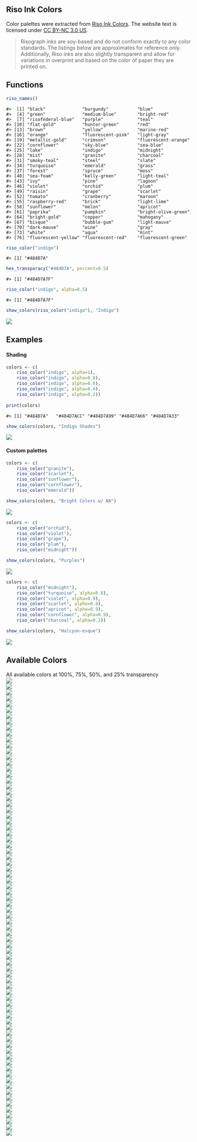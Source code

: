 
## Riso Ink Colors

Color palettes were extracted from [Riso Ink Colors](https://www.stencil.wiki/colors). The website text is licensed under [CC BY-NC 3.0 US](https://creativecommons.org/licenses/by-nc/3.0/us/).

> Risograph inks are soy-based and do not conform exactly to any color
> standards. The listings below are approximates for reference only.
> Additionally, Riso inks are also slightly transparent and allow for
> variations in overprint and based on the color of paper they are
> printed on.

## Functions

``` r
riso_names()
```

    #>  [1] "black"              "burgundy"           "blue"              
    #>  [4] "green"              "medium-blue"        "bright-red"        
    #>  [7] "risofederal-blue"   "purple"             "teal"              
    #> [10] "flat-gold"          "hunter-green"       "red"               
    #> [13] "brown"              "yellow"             "marine-red"        
    #> [16] "orange"             "fluorescent-pink"   "light-gray"        
    #> [19] "metallic-gold"      "crimson"            "fluorescent-orange"
    #> [22] "cornflower"         "sky-blue"           "sea-blue"          
    #> [25] "lake"               "indigo"             "midnight"          
    #> [28] "mist"               "granite"            "charcoal"          
    #> [31] "smoky-teal"         "steel"              "slate"             
    #> [34] "turquoise"          "emerald"            "grass"             
    #> [37] "forest"             "spruce"             "moss"              
    #> [40] "sea-foam"           "kelly-green"        "light-teal"        
    #> [43] "ivy"                "pine"               "lagoon"            
    #> [46] "violet"             "orchid"             "plum"              
    #> [49] "raisin"             "grape"              "scarlet"           
    #> [52] "tomato"             "cranberry"          "maroon"            
    #> [55] "raspberry-red"      "brick"              "light-lime"        
    #> [58] "sunflower"          "melon"              "apricot"           
    #> [61] "paprika"            "pumpkin"            "bright-olive-green"
    #> [64] "bright-gold"        "copper"             "mahogany"          
    #> [67] "bisque"             "bubble-gum"         "light-mauve"       
    #> [70] "dark-mauve"         "wine"               "gray"              
    #> [73] "white"              "aqua"               "mint"              
    #> [76] "fluorescent-yellow" "fluorescent-red"    "fluorescent-green"

``` r
riso_color("indigo")
```

    #> [1] "#484D7A"

``` r
hex_transparacy("#484D7A", percent=0.5)
```

    #> [1] "#484D7A7F"

``` r
riso_color("indigo", alpha=0.5)
```

    #> [1] "#484D7A7F"

``` r
show_colors(riso_color("indigo"), "Indigo")
```

<img src="README_files/figure-gfm/unnamed-chunk-6-1.png" style="display: block; margin: auto auto auto 0;" />

## Examples

#### Shading

``` r
colors <- c(
    riso_color("indigo", alpha=1),
    riso_color("indigo", alpha=0.8),
    riso_color("indigo", alpha=0.6),
    riso_color("indigo", alpha=0.4),
    riso_color("indigo", alpha=0.2))
    
print(colors)
```

    #> [1] "#484D7A"   "#484D7ACC" "#484D7A99" "#484D7A66" "#484D7A33"

``` r
show_colors(colors, "Indigo Shades")
```

<img src="README_files/figure-gfm/unnamed-chunk-7-1.png" style="display: block; margin: auto auto auto 0;" />

#### Custom palettes

``` r
colors <- c(
    riso_color("granite"),
    riso_color("scarlet"),
    riso_color("sunflower"),
    riso_color("cornflower"),
    riso_color("emerald"))

show_colors(colors, "Bright Colors w/ NA")
```

<img src="README_files/figure-gfm/unnamed-chunk-8-1.png" style="display: block; margin: auto auto auto 0;" />

``` r
colors <- c(
    riso_color("orchid"),
    riso_color("violet"),
    riso_color("grape"),
    riso_color("plum"),
    riso_color("midnight"))

show_colors(colors, "Purples")
```

<img src="README_files/figure-gfm/unnamed-chunk-9-1.png" style="display: block; margin: auto auto auto 0;" />

``` r
colors <- c(
    riso_color("midnight"),
    riso_color("turquoise", alpha=0.8),
    riso_color("violet", alpha=0.9),
    riso_color("scarlet", alpha=0.8),
    riso_color("apricot", alpha=0.9),
    riso_color("cornflower", alpha=0.9),
    riso_color("charcoal", alpha=0.2))

show_colors(colors, "Halcyon-esque")
```

<img src="README_files/figure-gfm/unnamed-chunk-10-1.png" style="display: block; margin: auto auto auto 0;" />

## Available Colors

All available colors at 100%, 75%, 50%, and 25% transparency
<img src="README_files/figure-gfm/unnamed-chunk-11-1.png" style="display: block; margin: auto auto auto 0;" /><img src="README_files/figure-gfm/unnamed-chunk-11-2.png" style="display: block; margin: auto auto auto 0;" /><img src="README_files/figure-gfm/unnamed-chunk-11-3.png" style="display: block; margin: auto auto auto 0;" /><img src="README_files/figure-gfm/unnamed-chunk-11-4.png" style="display: block; margin: auto auto auto 0;" /><img src="README_files/figure-gfm/unnamed-chunk-11-5.png" style="display: block; margin: auto auto auto 0;" /><img src="README_files/figure-gfm/unnamed-chunk-11-6.png" style="display: block; margin: auto auto auto 0;" /><img src="README_files/figure-gfm/unnamed-chunk-11-7.png" style="display: block; margin: auto auto auto 0;" /><img src="README_files/figure-gfm/unnamed-chunk-11-8.png" style="display: block; margin: auto auto auto 0;" /><img src="README_files/figure-gfm/unnamed-chunk-11-9.png" style="display: block; margin: auto auto auto 0;" /><img src="README_files/figure-gfm/unnamed-chunk-11-10.png" style="display: block; margin: auto auto auto 0;" /><img src="README_files/figure-gfm/unnamed-chunk-11-11.png" style="display: block; margin: auto auto auto 0;" /><img src="README_files/figure-gfm/unnamed-chunk-11-12.png" style="display: block; margin: auto auto auto 0;" /><img src="README_files/figure-gfm/unnamed-chunk-11-13.png" style="display: block; margin: auto auto auto 0;" /><img src="README_files/figure-gfm/unnamed-chunk-11-14.png" style="display: block; margin: auto auto auto 0;" /><img src="README_files/figure-gfm/unnamed-chunk-11-15.png" style="display: block; margin: auto auto auto 0;" /><img src="README_files/figure-gfm/unnamed-chunk-11-16.png" style="display: block; margin: auto auto auto 0;" /><img src="README_files/figure-gfm/unnamed-chunk-11-17.png" style="display: block; margin: auto auto auto 0;" /><img src="README_files/figure-gfm/unnamed-chunk-11-18.png" style="display: block; margin: auto auto auto 0;" /><img src="README_files/figure-gfm/unnamed-chunk-11-19.png" style="display: block; margin: auto auto auto 0;" /><img src="README_files/figure-gfm/unnamed-chunk-11-20.png" style="display: block; margin: auto auto auto 0;" /><img src="README_files/figure-gfm/unnamed-chunk-11-21.png" style="display: block; margin: auto auto auto 0;" /><img src="README_files/figure-gfm/unnamed-chunk-11-22.png" style="display: block; margin: auto auto auto 0;" /><img src="README_files/figure-gfm/unnamed-chunk-11-23.png" style="display: block; margin: auto auto auto 0;" /><img src="README_files/figure-gfm/unnamed-chunk-11-24.png" style="display: block; margin: auto auto auto 0;" /><img src="README_files/figure-gfm/unnamed-chunk-11-25.png" style="display: block; margin: auto auto auto 0;" /><img src="README_files/figure-gfm/unnamed-chunk-11-26.png" style="display: block; margin: auto auto auto 0;" /><img src="README_files/figure-gfm/unnamed-chunk-11-27.png" style="display: block; margin: auto auto auto 0;" /><img src="README_files/figure-gfm/unnamed-chunk-11-28.png" style="display: block; margin: auto auto auto 0;" /><img src="README_files/figure-gfm/unnamed-chunk-11-29.png" style="display: block; margin: auto auto auto 0;" /><img src="README_files/figure-gfm/unnamed-chunk-11-30.png" style="display: block; margin: auto auto auto 0;" /><img src="README_files/figure-gfm/unnamed-chunk-11-31.png" style="display: block; margin: auto auto auto 0;" /><img src="README_files/figure-gfm/unnamed-chunk-11-32.png" style="display: block; margin: auto auto auto 0;" /><img src="README_files/figure-gfm/unnamed-chunk-11-33.png" style="display: block; margin: auto auto auto 0;" /><img src="README_files/figure-gfm/unnamed-chunk-11-34.png" style="display: block; margin: auto auto auto 0;" /><img src="README_files/figure-gfm/unnamed-chunk-11-35.png" style="display: block; margin: auto auto auto 0;" /><img src="README_files/figure-gfm/unnamed-chunk-11-36.png" style="display: block; margin: auto auto auto 0;" /><img src="README_files/figure-gfm/unnamed-chunk-11-37.png" style="display: block; margin: auto auto auto 0;" /><img src="README_files/figure-gfm/unnamed-chunk-11-38.png" style="display: block; margin: auto auto auto 0;" /><img src="README_files/figure-gfm/unnamed-chunk-11-39.png" style="display: block; margin: auto auto auto 0;" /><img src="README_files/figure-gfm/unnamed-chunk-11-40.png" style="display: block; margin: auto auto auto 0;" /><img src="README_files/figure-gfm/unnamed-chunk-11-41.png" style="display: block; margin: auto auto auto 0;" /><img src="README_files/figure-gfm/unnamed-chunk-11-42.png" style="display: block; margin: auto auto auto 0;" /><img src="README_files/figure-gfm/unnamed-chunk-11-43.png" style="display: block; margin: auto auto auto 0;" /><img src="README_files/figure-gfm/unnamed-chunk-11-44.png" style="display: block; margin: auto auto auto 0;" /><img src="README_files/figure-gfm/unnamed-chunk-11-45.png" style="display: block; margin: auto auto auto 0;" /><img src="README_files/figure-gfm/unnamed-chunk-11-46.png" style="display: block; margin: auto auto auto 0;" /><img src="README_files/figure-gfm/unnamed-chunk-11-47.png" style="display: block; margin: auto auto auto 0;" /><img src="README_files/figure-gfm/unnamed-chunk-11-48.png" style="display: block; margin: auto auto auto 0;" /><img src="README_files/figure-gfm/unnamed-chunk-11-49.png" style="display: block; margin: auto auto auto 0;" /><img src="README_files/figure-gfm/unnamed-chunk-11-50.png" style="display: block; margin: auto auto auto 0;" /><img src="README_files/figure-gfm/unnamed-chunk-11-51.png" style="display: block; margin: auto auto auto 0;" /><img src="README_files/figure-gfm/unnamed-chunk-11-52.png" style="display: block; margin: auto auto auto 0;" /><img src="README_files/figure-gfm/unnamed-chunk-11-53.png" style="display: block; margin: auto auto auto 0;" /><img src="README_files/figure-gfm/unnamed-chunk-11-54.png" style="display: block; margin: auto auto auto 0;" /><img src="README_files/figure-gfm/unnamed-chunk-11-55.png" style="display: block; margin: auto auto auto 0;" /><img src="README_files/figure-gfm/unnamed-chunk-11-56.png" style="display: block; margin: auto auto auto 0;" /><img src="README_files/figure-gfm/unnamed-chunk-11-57.png" style="display: block; margin: auto auto auto 0;" /><img src="README_files/figure-gfm/unnamed-chunk-11-58.png" style="display: block; margin: auto auto auto 0;" /><img src="README_files/figure-gfm/unnamed-chunk-11-59.png" style="display: block; margin: auto auto auto 0;" /><img src="README_files/figure-gfm/unnamed-chunk-11-60.png" style="display: block; margin: auto auto auto 0;" /><img src="README_files/figure-gfm/unnamed-chunk-11-61.png" style="display: block; margin: auto auto auto 0;" /><img src="README_files/figure-gfm/unnamed-chunk-11-62.png" style="display: block; margin: auto auto auto 0;" /><img src="README_files/figure-gfm/unnamed-chunk-11-63.png" style="display: block; margin: auto auto auto 0;" /><img src="README_files/figure-gfm/unnamed-chunk-11-64.png" style="display: block; margin: auto auto auto 0;" /><img src="README_files/figure-gfm/unnamed-chunk-11-65.png" style="display: block; margin: auto auto auto 0;" /><img src="README_files/figure-gfm/unnamed-chunk-11-66.png" style="display: block; margin: auto auto auto 0;" /><img src="README_files/figure-gfm/unnamed-chunk-11-67.png" style="display: block; margin: auto auto auto 0;" /><img src="README_files/figure-gfm/unnamed-chunk-11-68.png" style="display: block; margin: auto auto auto 0;" /><img src="README_files/figure-gfm/unnamed-chunk-11-69.png" style="display: block; margin: auto auto auto 0;" /><img src="README_files/figure-gfm/unnamed-chunk-11-70.png" style="display: block; margin: auto auto auto 0;" /><img src="README_files/figure-gfm/unnamed-chunk-11-71.png" style="display: block; margin: auto auto auto 0;" /><img src="README_files/figure-gfm/unnamed-chunk-11-72.png" style="display: block; margin: auto auto auto 0;" /><img src="README_files/figure-gfm/unnamed-chunk-11-73.png" style="display: block; margin: auto auto auto 0;" /><img src="README_files/figure-gfm/unnamed-chunk-11-74.png" style="display: block; margin: auto auto auto 0;" /><img src="README_files/figure-gfm/unnamed-chunk-11-75.png" style="display: block; margin: auto auto auto 0;" /><img src="README_files/figure-gfm/unnamed-chunk-11-76.png" style="display: block; margin: auto auto auto 0;" /><img src="README_files/figure-gfm/unnamed-chunk-11-77.png" style="display: block; margin: auto auto auto 0;" /><img src="README_files/figure-gfm/unnamed-chunk-11-78.png" style="display: block; margin: auto auto auto 0;" />
